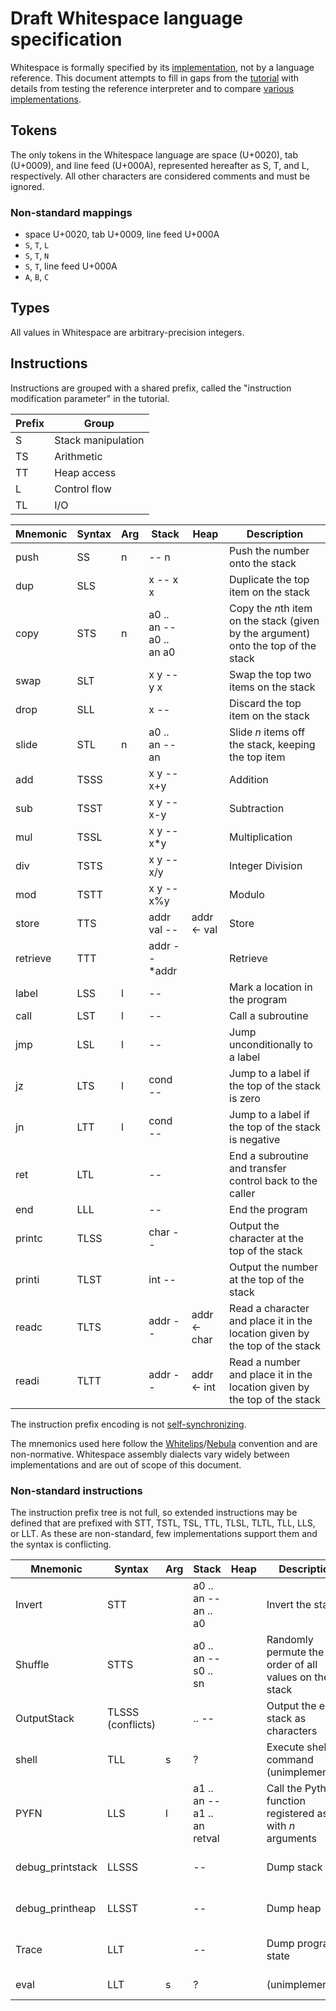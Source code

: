 # Draft Whitespace language specification

Whitespace is formally specified by its [implementation](https://web.archive.org/web/20150717140342/http://compsoc.dur.ac.uk/whitespace/download.php),
not by a language reference. This document attempts to fill in gaps from the
[tutorial](https://web.archive.org/web/20150618184706/http://compsoc.dur.ac.uk/whitespace/tutorial.php)
with details from testing the reference interpreter and to compare
[various implementations](https://github.com/wspace/corpus).

## Tokens

The only tokens in the Whitespace language are space (U+0020), tab (U+0009), and
line feed (U+000A), represented hereafter as S, T, and L, respectively. All
other characters are considered comments and must be ignored.

### Non-standard mappings

- space U+0020, tab U+0009, line feed U+000A
- `S`, `T`, `L`
- `S`, `T`, `N`
- `S`, `T`, line feed U+000A
- `A`, `B`, `C`

## Types

All values in Whitespace are arbitrary-precision integers.

## Instructions

Instructions are grouped with a shared prefix, called the "instruction
modification parameter" in the tutorial.

| Prefix | Group              |
| ------ | ------------------ |
| S      | Stack manipulation |
| TS     | Arithmetic         |
| TT     | Heap access        |
| L      | Control flow       |
| TL     | I/O                |

| Mnemonic | Syntax | Arg | Stack | Heap | Description |
| -------- | ------ | --- | ----- | ---- | ----------- |
| push     | SS   | n | -- n           | | Push the number onto the stack |
| dup      | SLS  |   | x -- x x       | | Duplicate the top item on the stack |
| copy     | STS  | n | a0 .. an -- a0 .. an a0 | | Copy the *n*th item on the stack (given by the argument) onto the top of the stack |
| swap     | SLT  |   | x y -- y x     | | Swap the top two items on the stack |
| drop     | SLL  |   | x --           | | Discard the top item on the stack |
| slide    | STL  | n | a0 .. an -- an | | Slide *n* items off the stack, keeping the top item |
| add      | TSSS |   | x y -- x+y     | | Addition |
| sub      | TSST |   | x y -- x-y     | | Subtraction |
| mul      | TSSL |   | x y -- x*y     | | Multiplication |
| div      | TSTS |   | x y -- x/y     | | Integer Division |
| mod      | TSTT |   | x y -- x%y     | | Modulo |
| store    | TTS  |   | addr val --    | addr <- val | Store |
| retrieve | TTT  |   | addr -- *addr  | | Retrieve |
| label    | LSS  | l | --             | | Mark a location in the program |
| call     | LST  | l | --             | | Call a subroutine |
| jmp      | LSL  | l | --             | | Jump unconditionally to a label |
| jz       | LTS  | l | cond --        | | Jump to a label if the top of the stack is zero |
| jn       | LTT  | l | cond --        | | Jump to a label if the top of the stack is negative |
| ret      | LTL  |   | --             | | End a subroutine and transfer control back to the caller |
| end      | LLL  |   | --             | | End the program |
| printc   | TLSS |   | char --        | | Output the character at the top of the stack |
| printi   | TLST |   | int --         | | Output the number at the top of the stack |
| readc    | TLTS |   | addr --        | addr <- char | Read a character and place it in the location given by the top of the stack |
| readi    | TLTT |   | addr --        | addr <- int  | Read a number and place it in the location given by the top of the stack |

The instruction prefix encoding is not [self-synchronizing](https://en.wikipedia.org/wiki/Self-synchronizing_code).

The mnemonics used here follow the
[Whitelips](https://vii5ard.github.io/whitespace/)/[Nebula](https://github.com/thaliaarchi/nebula)
convention and are non-normative. Whitespace assembly dialects vary widely
between implementations and are out of scope of this document.

### Non-standard instructions

The instruction prefix tree is not full, so extended instructions may be defined
that are prefixed with STT, TSTL, TSL, TTL, TLSL, TLTL, TLL, LLS, or LLT. As
these are non-standard, few implementations support them and the syntax is
conflicting.

| Mnemonic         | Syntax | Arg | Stack | Heap | Description | Implementation |
| ---------------- | ------ | --- | ----- | ---- | ----------- | -------------- |
| Invert           | STT   |   | a0 .. an -- an .. a0 | | Invert the stack | [whitespacesdk](https://github.com/wspace/martinandhels-whitespacesdk) by MArtin SHerratt |
| Shuffle          | STTS  |   | a0 .. an -- s0 .. sn | | Randomly permute the order of all values on the stack | [whitespace-0.4](https://github.com/haroldl/whitespace-nd) by Harold Lee |
| OutputStack      | TLSSS (conflicts) | | .. -- | | Output the entire stack as characters | [whitespacesdk](https://github.com/wspace/martinandhels-whitespacesdk) by MArtin SHerratt |
| shell            | TLL   | s | ?       | | Execute shell command (unimplemented) | [Spitewaste](https://github.com/collidedscope/spitewaste) by Collided Scope |
| PYFN             | LLS   | l | a1 .. an -- a1 .. an retval | | Call the Python function registered as *l* with *n* arguments | [PYWS](https://github.com/EizoAssik/pyws) by Eizo Assik |
| debug_printstack | LLSSS |   | --      | | Dump stack | [wsintercpp](https://github.com/wspace/burghard-wsintercpp) and [wsa](https://github.com/wspace/burghard-wsa) by Oliver Burghard |
| debug_printheap  | LLSST |   | --      | | Dump heap | [wsintercpp](https://github.com/wspace/burghard-wsintercpp) and [wsa](https://github.com/wspace/burghard-wsa) by Oliver Burghard |
| Trace            | LLT   |   | --      | | Dump program state | [pywhitespace](https://github.com/wspace/phlip-pywhitespace) by Phillip Bradbury |
| eval             | LLT   | s | ?       | | (unimplemented) | [Spitewaste](https://github.com/collidedscope/spitewaste) by Collided Scope |
